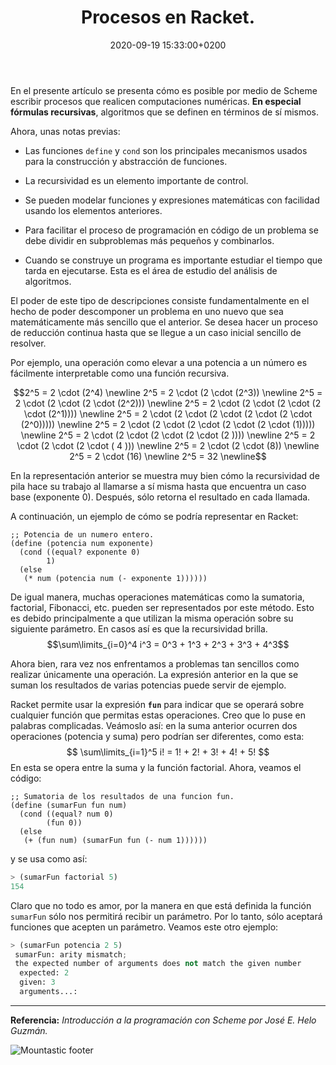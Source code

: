 ﻿---
layout: article
title: Procesos en Racket.
date: 2020-09-19 15:33:00+0200
coverPhoto: https://superawesomevectors.com/wp-content/uploads/2017/07/abacus-free-flat-vector-icon-800x566.jpg
---

En el presente artículo se presenta cómo es posible por medio de Scheme escribir procesos que realicen computaciones numéricas. **En especial fórmulas recursivas**, algoritmos que se definen en términos de sí mismos.

Ahora, unas notas previas:
- Las funciones `define` y `cond` son los principales mecanismos usados para la construcción y abstracción de funciones. 

- La recursividad es un elemento importante de control.

- Se pueden modelar funciones y expresiones matemáticas con facilidad usando los elementos anteriores.

- Para facilitar el proceso de programación en código de un problema se debe dividir en subproblemas más pequeños y combinarlos.

- Cuando se construye un programa es importante estudiar el tiempo que tarda en ejecutarse. Esta es el área de estudio del análisis de algoritmos.

El poder de este tipo de descripciones consiste fundamentalmente en el hecho de poder descomponer un problema en uno nuevo que sea matemáticamente más sencillo que el anterior. Se desea hacer un proceso de reducción continua hasta que se llegue a un caso inicial sencillo de resolver.

Por ejemplo, una operación como elevar a una potencia a un número es fácilmente interpretable como una función recursiva.

$$2^5 = 2 \cdot (2^4) \newline
2^5 = 2 \cdot (2 \cdot (2^3)) \newline
2^5 = 2 \cdot (2 \cdot (2 \cdot (2^2))) \newline
2^5 = 2 \cdot (2 \cdot (2 \cdot (2 \cdot (2^1)))) \newline
2^5 = 2 \cdot (2 \cdot (2 \cdot (2 \cdot (2 \cdot (2^0))))) \newline
2^5 = 2 \cdot (2 \cdot (2 \cdot (2 \cdot (2 \cdot (1))))) \newline
2^5 = 2 \cdot (2 \cdot (2 \cdot (2 \cdot (2 )))) \newline
2^5 = 2 \cdot (2 \cdot (2 \cdot ( 4 ))) \newline
2^5 = 2 \cdot (2 \cdot (8)) \newline
2^5 = 2 \cdot (16) \newline
2^5 = 32 \newline$$

En la representación anterior se muestra muy bien cómo la recursividad de pila hace su trabajo al llamarse a sí misma hasta que encuentra un caso base (exponente 0). Después, sólo retorna el resultado en cada llamada.

A continuación, un ejemplo de cómo se podría representar en Racket:
```
;; Potencia de un numero entero.
(define (potencia num exponente)
  (cond ((equal? exponente 0)
        1)
  (else
   (* num (potencia num (- exponente 1))))))  
```

De igual manera, muchas operaciones matemáticas como la sumatoria, factorial, Fibonacci, etc. pueden ser representados por este método. Esto es debido principalmente a que utilizan la misma operación sobre su siguiente parámetro. En casos así es que la recursividad brilla.
$$\sum\limits_{i=0}^4 i^3 = 0^3 + 1^3 + 2^3 + 3^3 + 4^3$$

Ahora bien, rara vez nos enfrentamos a problemas tan sencillos como realizar únicamente una operación. La expresión anterior en la que se suman los resultados de varias potencias puede servir de ejemplo. 

Racket permite usar la expresión **`fun`** para indicar que se operará sobre cualquier función que permitas estas operaciones. Creo que lo puse en palabras complicadas. Veámoslo así: en la suma anterior ocurren dos operaciones (potencia y suma) pero podrían ser diferentes, como esta:
$$
\sum\limits_{i=1}^5 i! = 1! + 2! + 3! + 4! + 5!
$$
En esta se opera entre la suma y la función factorial. Ahora, veamos el código:

```
;; Sumatoria de los resultados de una funcion fun.
(define (sumarFun fun num)
  (cond ((equal? num 0)
        (fun 0))
  (else
   (+ (fun num) (sumarFun fun (- num 1))))))
```

y se usa como así:
```python
> (sumarFun factorial 5)
154
```
Claro que no todo es amor, por la manera en que está definida la función `sumarFun` sólo nos permitirá recibir un parámetro. Por lo tanto, sólo aceptará funciones que acepten un parámetro. Veamos este otro ejemplo:
```python
> (sumarFun potencia 2 5)
 sumarFun: arity mismatch;
 the expected number of arguments does not match the given number
  expected: 2
  given: 3
  arguments...:
```

-----
**Referencia:** *Introducción a la programación con Scheme por José E. Helo Guzmán.*

![Mountastic  footer](https://user-images.githubusercontent.com/38998436/87217793-5fa59d80-c30a-11ea-94e7-81be3d541319.png)
